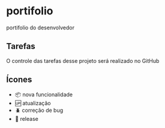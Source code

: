 # portifolio

portifolio do desenvolvedor

## Tarefas

O controle das tarefas desse projeto será realizado no GitHub

## Ícones

- :package: nova funcionalidade 
- :up: atualização
- :beetle: correção de bug
- :checkered_flag: release